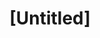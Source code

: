 ---
pid: ch255
title: "[Untitled]"
location_transcription: 
coordinates: "[-75.1635432348, 39.952628745271]"
zipcode: '19082'
gen_neighborhood: 
neighborhood: 
outside_phl: 'Upper Darby PA '
age: '60'
age_range: 60-69
instagram: 
image_file_name: ch_255.jpg
proposal_transcription: Up and coming play areas for the children
topic: Youth
topic_summary: '0'
type: Playground
keywords_other: 
credit: Debra Mason
image_labels: 
twitter: 
facebook: 
permalink: "/monuments/ch255/"
layout: item-page
---